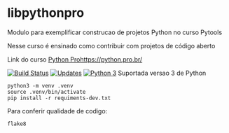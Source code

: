 # libpythonpro
Modulo para exemplificar construcao de projetos Python no curso Pytools

Nesse curso é ensinado como contribuir com projetos de código aberto

Link do curso [Python Pro](/)https://python.pro.br/

[![Build Status](https://travis-ci.org/sirpresident/libpythonpro.svg?branch=master)](https://travis-ci.org/sirpresident/libpythonpro)
[![Updates](https://pyup.io/repos/github/sirpresident/libpythonpro/shield.svg)](https://pyup.io/repos/github/sirpresident/libpythonpro/)
[![Python 3](https://pyup.io/repos/github/sirpresident/libpythonpro/python-3-shield.svg)](https://pyup.io/repos/github/sirpresident/libpythonpro/)
Suportada versao 3 de Python

```console
python3 -m venv .venv
source .venv/bin/activate
pip install -r requiments-dev.txt
```
Para conferir qualidade de codigo:

```console
flake8
```